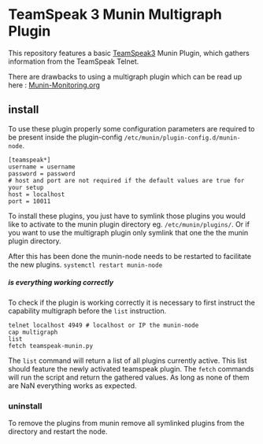 # TeamSpeak 3 Munin Multigraph Plugin
This repository features a basic [TeamSpeak3](https://www.teamspeak.de/) Munin Plugin, which gathers information from the TeamSpeak Telnet.

There are drawbacks to using a multigraph plugin which can be read up here : [Munin-Monitoring.org](http://guide.munin-monitoring.org/en/latest/plugin/multigraphing.html)

## install
To use these plugin properly some configuration parameters are required to be present inside the plugin-config `/etc/munin/plugin-config.d/munin-node`.
```
[teamspeak*]
username = username
password = password
# host and port are not required if the default values are true for your setup
host = localhost
port = 10011
```
To install these plugins, you just have to symlink those plugins you would like to activate to the munin plugin directory eg. `/etc/munin/plugins/`. Or if you want to use the multigraph plugin only symlink that one the the munin plugin directory.

After this has been done the munin-node needs to be restarted to facilitate the new plugins.
`systemctl restart munin-node`

##### is everything working correctly
To check if the plugin is working correctly it is necessary to first instruct the capability multigraph before the `list` instruction.
```
telnet localhost 4949 # localhost or IP the munin-node
cap multigraph
list
fetch teamspeak-munin.py
```
The `list` command will return a list of all plugins currently active. This list should feature the newly activated 
teamspeak plugin.
The `fetch` commands will run the script and return the gathered values. As long as none of them are NaN everything works as expected.

### uninstall
To remove the plugins from munin remove all symlinked plugins from the directory and restart the node.
